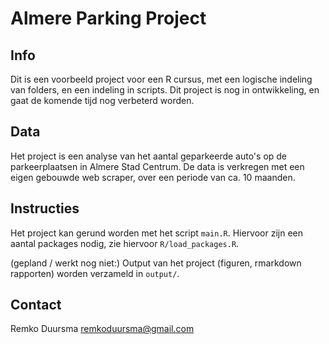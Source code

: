 # Almere Parking Project

## Info

Dit is een voorbeeld project voor een R cursus, met een logische indeling van folders, en een indeling in scripts.
Dit project is nog in ontwikkeling, en gaat de komende tijd nog verbeterd worden.

## Data

Het project is een analyse van het aantal geparkeerde auto's op de parkeerplaatsen in Almere Stad Centrum. De data is verkregen met een eigen gebouwde web scraper, over een periode van ca. 10 maanden.

## Instructies

Het project kan gerund worden met het script `main.R`. Hiervoor zijn een aantal packages nodig, zie hiervoor `R/load_packages.R`. 

(gepland / werkt nog niet:) Output van het project (figuren, rmarkdown rapporten) worden verzameld in `output/`.


## Contact

Remko Duursma <remkoduursma@gmail.com>


